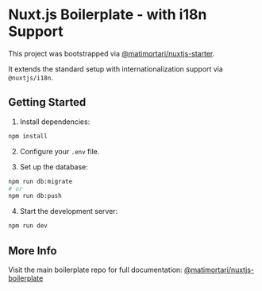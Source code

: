 # Nuxt.js Boilerplate - with i18n Support

This project was bootstrapped via [@matimortari/nuxtjs-starter](https://www.npmjs.com/package/@matimortari/nuxtjs-starter).

It extends the standard setup with internationalization support via `@nuxtjs/i18n`.

## Getting Started

1. Install dependencies:

```bash
npm install
```

2. Configure your `.env` file.

3. Set up the database:

```bash
npm run db:migrate
# or
npm run db:push
```

4. Start the development server:

```bash
npm run dev
```

## More Info

Visit the main boilerplate repo for full documentation:
[@matimortari/nuxtjs-boilerplate](https://github.com/matimortari/nuxtjs-boilerplate)
